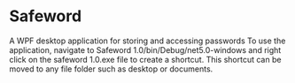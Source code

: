 # Safeword
A WPF desktop application for storing and accessing passwords
To use the application, navigate to Safeword 1.0/bin/Debug/net5.0-windows and right click on the safeword 1.0.exe file to create a shortcut.
This shortcut can be moved to any file folder such as desktop or documents.
